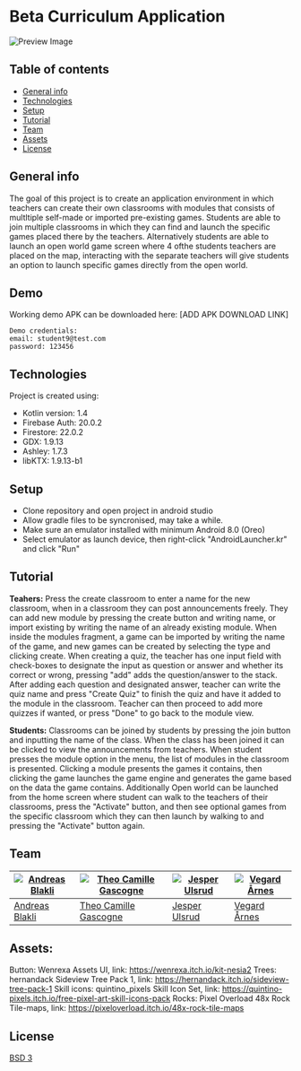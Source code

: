 # Beta Curriculum Application

![Preview Image](https://i.imgur.com/g30nXXg.png)

## Table of contents
* [General info](#general-info)
* [Technologies](#technologies)
* [Setup](#setup)
* [Tutorial](#Tutorial)
* [Team](#Team)
* [Assets](#Assets)
* [License](#License)



## General info  
The goal of this project is to create an application environment in which teachers can create their own classrooms with modules that consists of multltiple self-made or imported pre-existing games. Students are able to join multiple classrooms in which they can find and launch the specific games placed there by the teachers. Alternatively students are able to launch an open world game screen where 4 ofthe students teachers are placed on the map, interacting with the separate teachers will give students an option to launch specific games directly from the open world.  


## Demo
Working demo APK can be downloaded here:  [ADD APK DOWNLOAD LINK]
```
Demo credentials:  
email: student9@test.com  
password: 123456  
```

## Technologies
Project is created using:
* Kotlin version: 1.4
* Firebase Auth: 20.0.2
* Firestore: 22.0.2
* GDX: 1.9.13
* Ashley: 1.7.3
* libKTX: 1.9.13-b1

## Setup
* Clone repository and open project in android studio
* Allow gradle files to be syncronised, may take a while.
* Make sure an emulator installed with minimum Android 8.0 (Oreo)
* Select emulator as launch device, then right-click "AndroidLauncher.kr" and click "Run"

## Tutorial
**Teahers:** Press the create classroom to enter a name for the new classroom, when in a classroom they can post announcements freely. They can add new module by pressing the create button and writing name, or import existing by writing the name of an already existing module. When inside the modules fragment, a game can be imported by writing the name of the game, and new games can be created by selecting the type and clicking create. When creating a quiz, the teacher has one input field with check-boxes to designate the input as question or answer and whether its correct or wrong, pressing "add" adds the question/answer to the stack. After adding each question and designated answer, teacher can write the quiz name and press "Create Quiz" to finish the quiz and have it added to the module in the classroom. Teacher can then proceed to add more quizzes if wanted, or press "Done" to go back to the module view.

**Students:** Classrooms can be joined by students by pressing the join button and inputting the name of the class. When the class has been joined it can be clicked to view the announcements from teachers. When student presses the module option in the menu, the list of modules in the classroom is presented. Clicking a module presents the games it contains, then clicking the game launches the game engine and generates the game based on the data the game contains. Additionally Open world can be launched from the home screen where student can walk to the teachers of their classrooms, press the "Activate" button, and then see optional games from the specific classroom which they can then launch by walking to and pressing the "Activate" button again.

## Team
[![Andreas Blakli](https://i.imgur.com/L2S2IFi.png)](https://github.com/TrustworthyBlake)	 |  [![Theo Camille Gascogne](https://avatars.githubusercontent.com/u/56797646?v=4&s=144)](https://github.com/ApparitionCat) | [![Jesper Ulsrud](https://i.imgur.com/WlXvhjP.png)](https://github.com/jesperu7) | [![Vegard Årnes](https://avatars.githubusercontent.com/u/40339509?v=4&s=144)](https://github.com/VitriolicTurtle)
---|---|---|---
[Andreas Blakli  ](https://github.com/TrustworthyBlake) | [Theo Camille Gascogne](https://github.com/ApparitionCat) | [Jesper Ulsrud](https://github.com/jesperu7) | [Vegard Årnes](https://github.com/VitriolicTurtle)

## Assets:
Button: Wenrexa Assets UI, link: https://wenrexa.itch.io/kit-nesia2
Trees: hernandack Sideview Tree Pack 1, link: https://hernandack.itch.io/sideview-tree-pack-1
Skill icons: quintino_pixels Skill Icon Set, link: https://quintino-pixels.itch.io/free-pixel-art-skill-icons-pack
Rocks: Pixel Overload 48x Rock Tile-maps, link: https://pixeloverload.itch.io/48x-rock-tile-maps


## License
[BSD 3](https://choosealicense.com/licenses/bsd-3-clause/)

